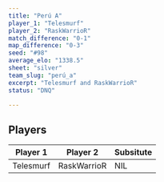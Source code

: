 ```yaml
---
title: "Perú A"
player_1: "Telesmurf"
player_2: "RaskWarrioR"
match_difference: "0-1"
map_difference: "0-3"
seed: "#98"
average_elo: "1338.5"
sheet: "silver"
team_slug: "perú_a"
excerpt: "Telesmurf and RaskWarrioR"
status: "DNQ"

---
```

## Players

| Player 1 | Player 2 | Subsitute |
| -- | -- | -- |
| Telesmurf | RaskWarrioR | NIL |
